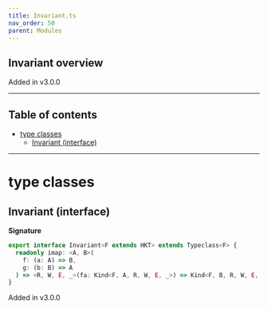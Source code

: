 ```yaml
---
title: Invariant.ts
nav_order: 50
parent: Modules
---
```


## Invariant overview

Added in v3.0.0

---

<h2 class="text-delta">Table of contents</h2>

- [type classes](#type-classes)
  - [Invariant (interface)](#invariant-interface)

---

# type classes

## Invariant (interface)

**Signature**

```ts
export interface Invariant<F extends HKT> extends Typeclass<F> {
  readonly imap: <A, B>(
    f: (a: A) => B,
    g: (b: B) => A
  ) => <R, W, E, _>(fa: Kind<F, A, R, W, E, _>) => Kind<F, B, R, W, E, _>
}
```

Added in v3.0.0
